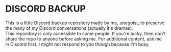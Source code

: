 # DISCORD BACKUP
This is a little Discord backup repository made by me, unegoist, to preserve the many of my Discord conversations (actually it's dramas).
<br>
This repository is only accessible to some people. If you're lucky, then don't share the repo to anyone before asking me. For additional content, ask me in Discord first. I might not respond to you though because I'm busy.
